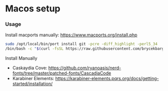 # Macos setup

### Usage

Install macports manually: https://www.macports.org/install.php

```bash
sudo /opt/local/bin/port install git -pcre -diff_highlight -perl5_34
/bin/bash -c "$(curl -fsSL https://raw.githubusercontent.com/brycekbargar/dotfiles/macos/macos/setup.sh)"
```

Install Manually
  - Caskaydia Cove: https://github.com/ryanoasis/nerd-fonts/tree/master/patched-fonts/CascadiaCode
  - Karabiner Elements: https://karabiner-elements.pqrs.org/docs/getting-started/installation/

